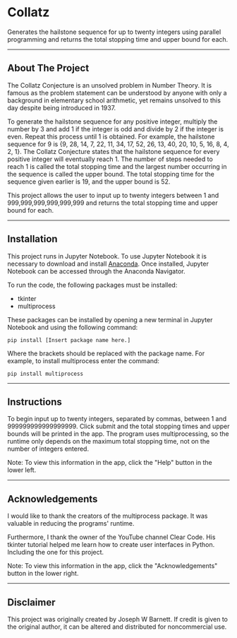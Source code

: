 # Collatz

Generates the hailstone sequence for up to twenty integers using parallel programming and returns the total stopping time and upper bound for each.

___
## About The Project
The Collatz Conjecture is an unsolved problem in Number Theory. It is famous as the problem statement can be understood by anyone with only a background in elementary school arithmetic, yet remains unsolved to this day despite being introduced in 1937.

To generate the hailstone sequence for any positive integer, multiply the number by 3 and add 1 if the integer is odd and divide by 2 if the integer is even. Repeat this process until 1 is obtained. For example, the hailstone sequence for 9 is {9, 28, 14, 7, 22, 11, 34, 17, 52, 26, 13, 40, 20, 10, 5, 16, 8, 4, 2, 1}. The Collatz Conjecture states that the hailstone sequence for every positive integer will eventually reach 1. The number of steps needed to reach 1 is called the total stopping time and the largest number occurring in the sequence is called the upper bound. The total stopping time for the sequence given earlier is 19, and the upper bound is 52.

This project allows the user to input up to twenty integers between 1 and 999,999,999,999,999,999 and returns the total stopping time and upper bound for each.

___
## Installation
This project runs in Jupyter Notebook. To use Jupyter Notebook it is necessary to download and install [Anaconda](https://www.anaconda.com/download). Once installed, Jupyter Notebook can be accessed through the Anaconda Navigator.

To run the code, the following packages must be installed:
- tkinter
- multiprocess

These packages can be installed by opening a new terminal in Jupyter Notebook and using the following command:

```pip install [Insert package name here.]```

Where the brackets should be replaced with the package name. For example, to install multiprocess enter the command:

```pip install multiprocess```

___
## Instructions
To begin input up to twenty integers, separated by commas, between 1 and 999999999999999999. Click submit and the total stopping times and upper bounds will be printed in the app. The program uses multiprocessing, so the runtime only depends on the maximum total stopping time, not on the number of integers entered.

Note: To view this information in the app, click the "Help" button in the lower left.

___
## Acknowledgements
I would like to thank the creators of the multiprocess package. It was valuable in reducing the programs' runtime.

Furthermore, I thank the owner of the YouTube channel Clear Code. His tkinter tutorial helped me learn how to create user interfaces in Python. Including the one for this project.

Note: To view this information in the app, click the "Acknowledgements" button in the lower right.

___
## Disclaimer
This project was originally created by Joseph W Barnett. If credit is given to the original author, it can be altered and distributed for noncommercial use.
